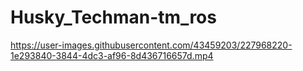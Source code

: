 # Husky_Techman-tm_ros

https://user-images.githubusercontent.com/43459203/227968220-1e293840-3844-4dc3-af96-8d436716657d.mp4

